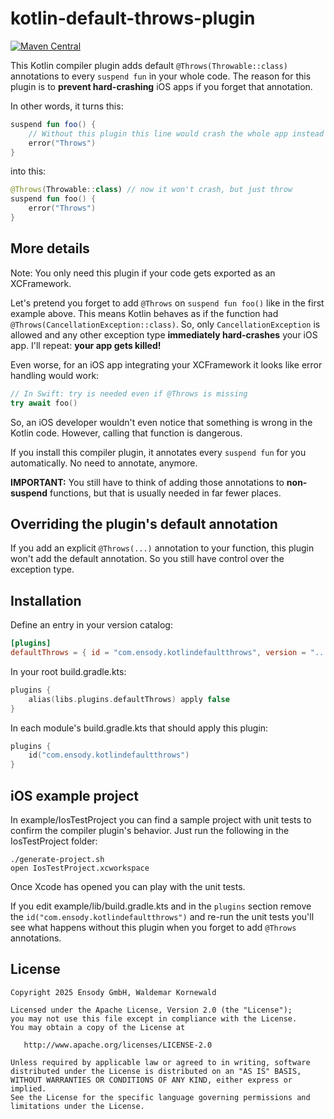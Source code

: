 # kotlin-default-throws-plugin

[![Maven Central](https://img.shields.io/maven-central/v/com.ensody.kotlindefaultthrows/gradle-plugin?color=%2345cf00)](https://central.sonatype.com/artifact/com.ensody.kotlindefaultthrows/gradle-plugin)

This Kotlin compiler plugin adds default `@Throws(Throwable::class)` annotations to every `suspend fun` in your whole code. The reason for this plugin is to **prevent hard-crashing** iOS apps if you forget that annotation.

In other words, it turns this:

```kotlin
suspend fun foo() {
    // Without this plugin this line would crash the whole app instead of throwing
    error("Throws")
}
```

into this:

```kotlin
@Throws(Throwable::class) // now it won't crash, but just throw
suspend fun foo() {
    error("Throws")
}
```

## More details

Note: You only need this plugin if your code gets exported as an XCFramework.

Let's pretend you forget to add `@Throws` on `suspend fun foo()` like in the first example above. This means Kotlin behaves as if the function had `@Throws(CancellationException::class)`. So, only `CancellationException` is allowed and any other exception type **immediately hard-crashes** your iOS app. I'll repeat: **your app gets killed!**

Even worse, for an iOS app integrating your XCFramework it looks like error handling would work:

```swift
// In Swift: try is needed even if @Throws is missing
try await foo()
```

So, an iOS developer wouldn't even notice that something is wrong in the Kotlin code. However, calling that function is dangerous.

If you install this compiler plugin, it annotates every `suspend fun` for you automatically. No need to annotate, anymore.

**IMPORTANT:** You still have to think of adding those annotations to **non-suspend** functions, but that is usually needed in far fewer places.

## Overriding the plugin's default annotation

If you add an explicit `@Throws(...)` annotation to your function, this plugin won't add the default annotation. So you still have control over the exception type.

## Installation

Define an entry in your version catalog:

```toml
[plugins]
defaultThrows = { id = "com.ensody.kotlindefaultthrows", version = "..." }
```

In your root build.gradle.kts:

```kotlin
plugins {
    alias(libs.plugins.defaultThrows) apply false
}
```

In each module's build.gradle.kts that should apply this plugin:

```kotlin
plugins {
    id("com.ensody.kotlindefaultthrows")
}
```

## iOS example project

In example/IosTestProject you can find a sample project with unit tests to confirm the compiler plugin's behavior. Just run the following in the IosTestProject folder:

```shell
./generate-project.sh
open IosTestProject.xcworkspace
```

Once Xcode has opened you can play with the unit tests.

If you edit example/lib/build.gradle.kts and in the `plugins` section remove the `id("com.ensody.kotlindefaultthrows")` and re-run the unit tests you'll see what happens without this plugin when you forget to add `@Throws` annotations.

## License

```
Copyright 2025 Ensody GmbH, Waldemar Kornewald

Licensed under the Apache License, Version 2.0 (the "License");
you may not use this file except in compliance with the License.
You may obtain a copy of the License at

   http://www.apache.org/licenses/LICENSE-2.0

Unless required by applicable law or agreed to in writing, software
distributed under the License is distributed on an "AS IS" BASIS,
WITHOUT WARRANTIES OR CONDITIONS OF ANY KIND, either express or implied.
See the License for the specific language governing permissions and
limitations under the License.
```
